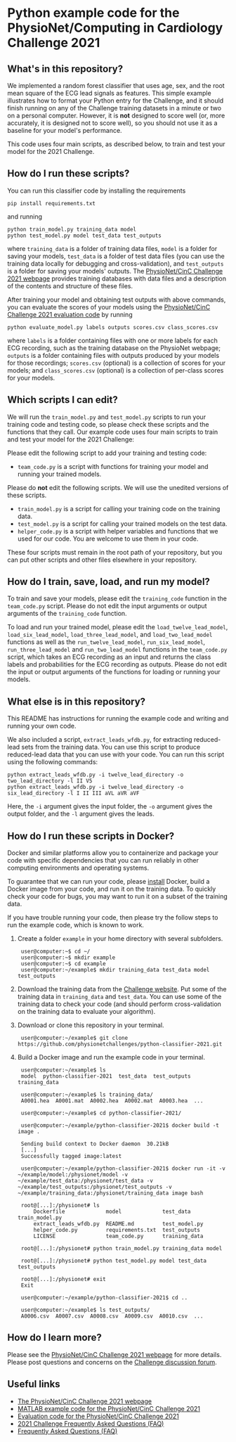 # Python example code for the PhysioNet/Computing in Cardiology Challenge 2021

## What's in this repository?

We implemented a random forest classifier that uses age, sex, and the root mean square of the ECG lead signals as features. This simple example illustrates how to format your Python entry for the Challenge, and it should finish running on any of the Challenge training datasets in a minute or two on a personal computer. However, it is **not** designed to score well (or, more accurately, it is designed not to score well), so you should not use it as a baseline for your model's performance.

This code uses four main scripts, as described below, to train and test your model for the 2021 Challenge.

## How do I run these scripts?

You can run this classifier code by installing the requirements

    pip install requirements.txt

and running

    python train_model.py training_data model
    python test_model.py model test_data test_outputs

where `training_data` is a folder of training data files, `model` is a folder for saving your models, `test_data` is a folder of test data files (you can use the training data locally for debugging and cross-validation), and `test_outputs` is a folder for saving your models' outputs. The [PhysioNet/CinC Challenge 2021 webpage](https://physionetchallenges.org/2021/) provides training databases with data files and a description of the contents and structure of these files.

After training your model and obtaining test outputs with above commands, you can evaluate the scores of your models using the [PhysioNet/CinC Challenge 2021 evaluation code](https://github.com/physionetchallenges/evaluation-2021) by running

    python evaluate_model.py labels outputs scores.csv class_scores.csv

where `labels` is a folder containing files with one or more labels for each ECG recording, such as the training database on the PhysioNet webpage; `outputs` is a folder containing files with outputs produced by your models for those recordings; `scores.csv` (optional) is a collection of scores for your models; and `class_scores.csv` (optional) is a collection of per-class scores for your models.

## Which scripts I can edit?

We will run the `train_model.py` and `test_model.py` scripts to run your training code and testing code, so please check these scripts and the functions that they call.
Our example code uses four main scripts to train and test your model for the 2021 Challenge:

Please edit the following script to add your training and testing code:

* `team_code.py` is a script with functions for training your model and running your trained models.

Please do **not** edit the following scripts. We will use the unedited versions of these scripts.

* `train_model.py` is a script for calling your training code on the training data.
* `test_model.py` is a script for calling your trained models on the test data.
* `helper_code.py` is a script with helper variables and functions that we used for our code. You are welcome to use them in your code.

These four scripts must remain in the root path of your repository, but you can put other scripts and other files elsewhere in your repository.

## How do I train, save, load, and run my model?

To train and save your models, please edit the `training_code` function in the `team_code.py` script. Please do not edit the input arguments or output arguments of the `training_code` function.

To load and run your trained model, please edit the `load_twelve_lead_model`, `load_six_lead_model`, `load_three_lead_model`, and `load_two_lead_model` functions as well as the `run_twelve_lead_model`, `run_six_lead_model`, `run_three_lead_model` and `run_two_lead_model` functions in the `team_code.py` script, which takes an ECG recording as an input and returns the class labels and probabilities for the ECG recording as outputs. Please do not edit the input or output arguments of the functions for loading or running your models.

## What else is in this repository?

This README has instructions for running the example code and writing and running your own code.

We also included a script, `extract_leads_wfdb.py`, for extracting reduced-lead sets from the training data. You can use this script to produce reduced-lead data that you can use with your code. You can run this script using the following commands:

    python extract_leads_wfdb.py -i twelve_lead_directory -o two_lead_directory -l II V5 
    python extract_leads_wfdb.py -i twelve_lead_directory -o six_lead_directory -l I II III aVL aVR aVF 

Here, the `-i` argument gives the input folder, the `-o` argument gives the output folder, and the `-l` argument gives the leads.

## How do I run these scripts in Docker?

Docker and similar platforms allow you to containerize and package your code with specific dependencies that you can run reliably in other computing environments and operating systems.

To guarantee that we can run your code, please [install](https://docs.docker.com/get-docker/) Docker, build a Docker image from your code, and run it on the training data. To quickly check your code for bugs, you may want to run it on a subset of the training data.

If you have trouble running your code, then please try the follow steps to run the example code, which is known to work.

1. Create a folder `example` in your home directory with several subfolders.

        user@computer:~$ cd ~/
        user@computer:~$ mkdir example
        user@computer:~$ cd example
        user@computer:~/example$ mkdir training_data test_data model test_outputs

2. Download the training data from the [Challenge website](https://physionetchallenges.org/2021/#data-access). Put some of the training data in `training_data` and `test_data`. You can use some of the training data to check your code (and should perform cross-validation on the training data to evaluate your algorithm).

3. Download or clone this repository in your terminal.

        user@computer:~/example$ git clone https://github.com/physionetchallenges/python-classifier-2021.git

4. Build a Docker image and run the example code in your terminal.

        user@computer:~/example$ ls
        model  python-classifier-2021  test_data  test_outputs  training_data

        user@computer:~/example$ ls training_data/
        A0001.hea  A0001.mat  A0002.hea  A0002.mat  A0003.hea  ...

        user@computer:~/example$ cd python-classifier-2021/

        user@computer:~/example/python-classifier-2021$ docker build -t image .

        Sending build context to Docker daemon  30.21kB
        [...]
        Successfully tagged image:latest

        user@computer:~/example/python-classifier-2021$ docker run -it -v ~/example/model:/physionet/model -v ~/example/test_data:/physionet/test_data -v ~/example/test_outputs:/physionet/test_outputs -v ~/example/training_data:/physionet/training_data image bash

        root@[...]:/physionet# ls
            Dockerfile             model             test_data      train_model.py
            extract_leads_wfdb.py  README.md         test_model.py
            helper_code.py         requirements.txt  test_outputs
            LICENSE                team_code.py      training_data

        root@[...]:/physionet# python train_model.py training_data model

        root@[...]:/physionet# python test_model.py model test_data test_outputs

        root@[...]:/physionet# exit
        Exit

        user@computer:~/example/python-classifier-2021$ cd ..

        user@computer:~/example$ ls test_outputs/
        A0006.csv  A0007.csv  A0008.csv  A0009.csv  A0010.csv  ...

## How do I learn more?

Please see the [PhysioNet/CinC Challenge 2021 webpage](https://physionetchallenges.org/2021/) for more details. Please post questions and concerns on the [Challenge discussion forum](https://groups.google.com/forum/#!forum/physionet-challenges).

## Useful links

* [The PhysioNet/CinC Challenge 2021 webpage](https://physionetchallenges.org/2021/)
* [MATLAB example code for the PhysioNet/CinC Challenge 2021](https://github.com/physionetchallenges/matlab-classifier-2021)
* [Evaluation code for the PhysioNet/CinC Challenge 2021](https://github.com/physionetchallenges/evaluation-2021) 
* [2021 Challenge Frequently Asked Questions (FAQ)](https://physionetchallenges.org/2021/faq/) 
* [Frequently Asked Questions (FAQ)](https://physionetchallenges.org/faq/) 
